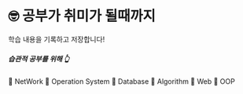 # 🤓 공부가 취미가 될때까지

학습 내용을 기록하고 저장합니다!

##### 습관적 공부를 위해 👆

📍 NetWork
📍 Operation System
📍 Database
📍 Algorithm
📍 Web
📍 OOP